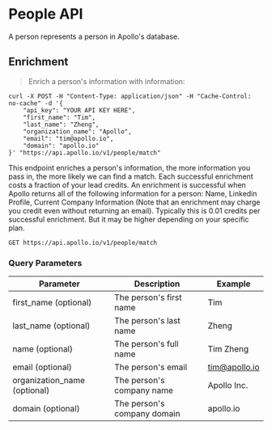 # People API

A person represents a person in Apollo's database.

## Enrichment

> Enrich a person's information with information:

```shell
curl -X POST -H "Content-Type: application/json" -H "Cache-Control: no-cache" -d '{
    "api_key": "YOUR API KEY HERE",
    "first_name": "Tim",
    "last_name": "Zheng",
    "organization_name": "Apollo",
    "email": "tim@apollo.io",
    "domain": "apollo.io"
}' "https://api.apollo.io/v1/people/match"
```



This endpoint enriches a person's information, the more information you pass in, the more likely we can find a match. Each successful enrichment costs a fraction of your lead credits. An enrichment is successful when Apollo returns all of the following information for a person: Name, Linkedin Profile, Current Company Information (Note that an enrichment may charge you credit even without returning an email). Typically this is 0.01 credits per successful enrichment. But it may be higher depending on your specific plan.

`GET https://api.apollo.io/v1/people/match`

### Query Parameters

Parameter | Description | Example
--------- | ----------- | -----------
first_name (optional) | The person's first name | Tim
last_name (optional) | The person's last name | Zheng
name (optional) | The person's full name | Tim Zheng
email (optional) | The person's email | tim@apollo.io
organization_name (optional) | The person's company name | Apollo Inc.
domain (optional) | The person's company domain | apollo.io